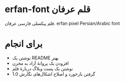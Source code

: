 # erfan-font قلم عرفان
قلم پیکسلی فارسی عرفان. erfan pixel Persian/Arabic font

# برای انجام
- نوشتن یک README بهتر
- افزودن یک پروانهٔ آزاد به مخزن
- نوشتن یک پست وبلاگ دربارهٔ قلم
- گرفتن بازخورد و اصلاح اشکال‌های نگارش 1.0
